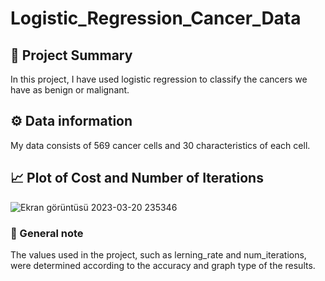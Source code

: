 # Logistic_Regression_Cancer_Data
## 📑 Project Summary
In this project, I have used logistic regression to classify the cancers we have as benign or malignant.
## ⚙️ Data information
My data consists of 569 cancer cells and 30 characteristics of each cell.


## 📈 Plot of Cost and Number of Iterations
![Ekran görüntüsü 2023-03-20 235346](https://user-images.githubusercontent.com/54312783/226463544-3fcad5f4-99f1-42a9-8422-a74093099d34.png)

### 🧾 General note
The values used in the project, such as lerning_rate and num_iterations, were determined according to the accuracy and graph type of the results.
